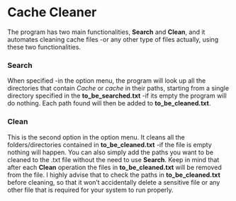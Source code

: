 # Cache Cleaner

The program has two main functionalities, **Search** and **Clean**, and it automates cleaning cache files -or any other type of files actually, using these two functionalities.


### Search

When specified -in the option menu, the program will look up all the directories that contain *Cache* or *cache* in their paths, starting from a single directory specified in the **to_be_searched.txt** -if its empty the program will do nothing.
Each path found will then be added to **to_be_cleaned.txt**.


### Clean

This is the second option in the option menu. It cleans all the folders/directories contained in **to_be_cleaned.txt** -if the file is empty nothing will happen.
You can also simply add the paths you want to be cleaned to the .txt file without the need to use **Search**. Keep in mind that after each **Clean** operation the files in **to_be_cleaned.txt** will be removed from the file.
I highly advise that to check the paths in **to_be_cleaned.txt** before cleaning, so that it won’t accidentally delete a sensitive file or any other file that is required for your system to run properly.
